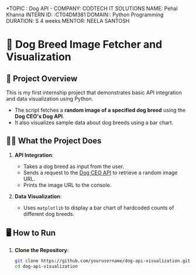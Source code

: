 *TOPIC : Dog API -
COMPANY: CODTECH IT SOLUTIONS
NAME: Pehal Khanna
INTERN ID: :CT04DM381
DOMAIN:: Python Programming
DURATION: S 4 weeks
MENTOR: NEELA SANTOSH

# 🐶 Dog Breed Image Fetcher and Visualization

## 📌 Project Overview
This is my first internship project that demonstrates basic API integration and data visualization using Python.

- The script fetches a **random image of a specified dog breed** using the **Dog CEO's Dog API**.
- It also visualizes sample data about dog breeds using a bar chart.

## 🧑‍💻 What the Project Does
1. **API Integration**: 
   - Takes a dog breed as input from the user.
   - Sends a request to the [Dog CEO API](https://dog.ceo/dog-api/) to retrieve a random image URL.
   - Prints the image URL to the console.

2. **Data Visualization**:
   - Uses `matplotlib` to display a bar chart of hardcoded counts of different dog breeds.

## 🖥️ How to Run

1. **Clone the Repository**:
   ```bash
   git clone https://github.com/yourusername/dog-api-visualization.git
   cd dog-api-visualization
